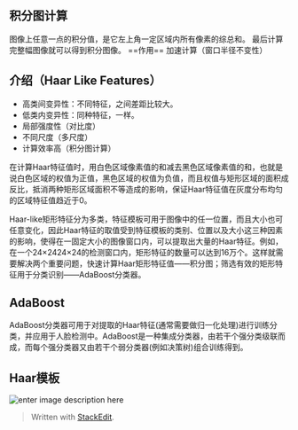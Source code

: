 ## 积分图计算
图像上任意一点的积分值，是它左上角一定区域内所有像素的综总和。
最后计算完整幅图像就可以得到积分图像。
==作用==
加速计算（窗口半径不变性）
## 介绍（Haar Like Features）
- 高类间变异性：不同特征，之间差距比较大。
- 低类内变异性：同种特征，一样。
- 局部强度性（对比度）
- 不同尺度（多尺度）
- 计算效率高（积分图计算）

在计算Haar特征值时，用白色区域像素值的和减去黑色区域像素值的和，也就是说白色区域的权值为正值，黑色区域的权值为负值，而且权值与矩形区域的面积成反比，抵消两种矩形区域面积不等造成的影响，保证Haar特征值在灰度分布均匀的区域特征值趋近于0。

Haar-like矩形特征分为多类，特征模板可用于图像中的任一位置，而且大小也可任意变化，因此Haar特征的取值受到特征模板的类别、位置以及大小这三种因素的影响，使得在一固定大小的图像窗口内，可以提取出大量的Haar特征。例如，在一个24×2424×24的检测窗口内，矩形特征的数量可以达到16万个。这样就需要解决两个重要问题，快速计算Haar矩形特征值——积分图；筛选有效的矩形特征用于分类识别——AdaBoost分类器。
## AdaBoost
AdaBoost分类器可用于对提取的Haar特征(通常需要做归一化处理)进行训练分类，并应用于人脸检测中。AdaBoost是一种集成分类器，由若干个强分类级联而成，而每个强分类器又由若干个弱分类器(例如决策树)组合训练得到。

## Haar模板
![enter image description here](https://ooo.0o0.ooo/2017/06/25/594f76b0d6c65.jpg)

> Written with [StackEdit](https://stackedit.io/).
<!--stackedit_data:
eyJoaXN0b3J5IjpbMTAzMzM2OTI1N119
-->
